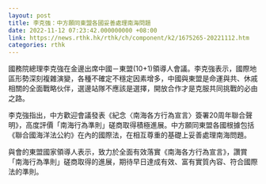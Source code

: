 ```yaml
---
layout: post
title: 李克強：中方願同東盟各國妥善處理南海問題
date: 2022-11-12 07:23:42.000000000 +08:00
link: https://news.rthk.hk/rthk/ch/component/k2/1675265-20221112.htm
categories: rthk
---
```


國務院總理李克強在金邊出席中國－東盟(10+1)領導人會議。李克強表示，國際地區形勢深刻複雜演變，各種不確定不穩定因素增多，中國與東盟是命運與共、休戚相關的全面戰略伙伴，選邊站隊不應該是選擇，開放合作才是克服共同挑戰的必由之路。

李克強指出，中方歡迎會議發表《紀念〈南海各方行為宣言〉簽署20周年聯合聲明》，高度評價「南海行為準則」磋商取得積極進展。中方願同東盟各國根據包括《聯合國海洋法公約》在內的國際法，在相互尊重的基礎上妥善處理南海問題。

與會的東盟國家領導人表示，致力於全面有效落實《南海各方行為宣言》，讚賞「南海行為準則」磋商取得的進展，期待早日達成有效、富有實質內容、符合國際法的準則。
